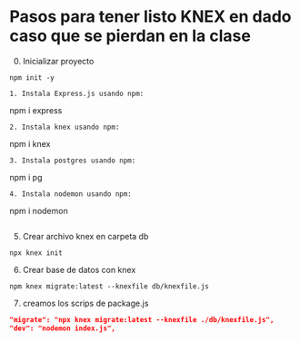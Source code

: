 # Pasos para tener listo KNEX en dado caso que se pierdan en la clase
0. Inicializar proyecto
```
npm init -y

1. Instala Express.js usando npm:
```
npm i express
```
2. Instala knex usando npm:
```
npm i knex
```
3. Instala postgres usando npm:
```
npm i pg
```
4. Instala nodemon usando npm:
```
npm i nodemon
```
```
5. Crear archivo knex en carpeta db
```
npx knex init
```
6. Crear base de datos con knex 
```
npm knex migrate:latest --knexfile db/knexfile.js
```
7. creamos los scrips de package.js
```JSON
"migrate": "npx knex migrate:latest --knexfile ./db/knexfile.js",
"dev": "nodemon index.js",
```
